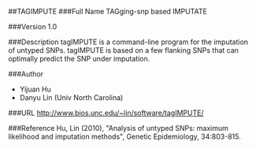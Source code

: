 ##TAGIMPUTE
###Full Name
TAGging-snp based IMPUTATE

###Version
1.0

###Description
tagIMPUTE is a command-line program for the imputation of untyped SNPs. tagIMPUTE is based on a few flanking SNPs that can optimally predict the SNP under imputation.

###Author
* Yijuan Hu
* Danyu Lin (Univ North Carolina)

###URL
http://www.bios.unc.edu/~lin/software/tagIMPUTE/

###Reference
Hu, Lin (2010), "Analysis of untyped SNPs: maximum likelihood and imputation methods", Genetic Epidemiology, 34:803-815.


